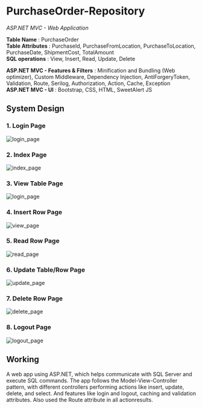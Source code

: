 # PurchaseOrder-Repository
 *ASP.NET MVC - Web Application*

**Table Name** : PurchaseOrder <br>
**Table Attributes** : PurchaseId, PurchaseFromLocation, PurchaseToLocation, PurchaseDate, ShipmentCost, TotalAmount <br>
**SQL operations** : View, Insert, Read, Update, Delete <br>

**ASP.NET MVC - Features & Filters** : Minification and Bundling (Web optimizer), Custom Middleware, Dependency Injection, AntiForgeryToken, Validation, Route, Serilog, Authorization, Action, Cache, Exception <br>
**ASP.NET MVC - UI** : Bootstrap, CSS, HTML, SweetAlert JS <br>

## System Design
### **1. Login Page** <br>
   ![login_page](/assets/images/login_page1.png)  <br>
   
### **2. Index Page** <br>
   ![index_page](/assets/images/index_page1.png) <br>
   
### **3. View Table Page** <br>
   ![login_page](/assets/images/view_page1.png) <br>
   
### **4. Insert Row Page** <br>
   ![view_page](/assets/images/create_page1.png) <br>
   
### **5. Read Row Page** <br>
   ![read_page](/assets/images/read_page1.png) <br>
   
### **6. Update Table/Row Page** <br>
   ![update_page](/assets/images/update_page1.png) <br>
   
### **7. Delete Row Page**<br>
   ![delete_page](/assets/images/delete_page1.png) <br>
   
### **8. Logout Page** <br>
   ![logout_page](/assets/images/logout_page1.png) <br>
 
## Working <br>
A web app using ASP.NET, which helps communicate with SQL Server and execute SQL commands. 
The app follows the Model-View-Controller pattern, with different controllers performing actions like insert, update, delete, and select.
And features like login and logout, caching and validation attributes. Also used the Route attribute in all actionresults.
